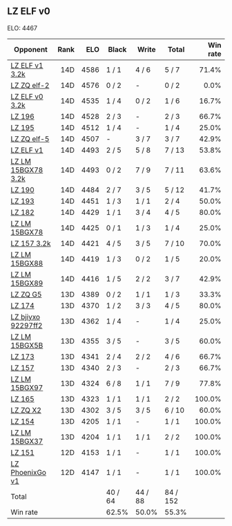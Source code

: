 ## LZ ELF v0 ##

ELO: 4467

Opponent | Rank | ELO | Black | Write | Total | Win rate
---------|-----:|----:|-------|-------|-------|-------:
[LZ ELF v1 3.2k](LZ%20ELF%20v1%203.2k.md) | 14D | 4586 | 1 / 1 | 4 / 6 | 5 / 7 | 71.4%
[LZ ZQ elf-2](LZ%20ZQ%20elf-2.md) | 14D | 4576 | 0 / 2 | - | 0 / 2 | 0.0%
[LZ ELF v0 3.2k](LZ%20ELF%20v0%203.2k.md) | 14D | 4535 | 1 / 4 | 0 / 2 | 1 / 6 | 16.7%
[LZ 196](LZ%20196.md) | 14D | 4528 | 2 / 3 | - | 2 / 3 | 66.7%
[LZ 195](LZ%20195.md) | 14D | 4512 | 1 / 4 | - | 1 / 4 | 25.0%
[LZ ZQ elf-5](LZ%20ZQ%20elf-5.md) | 14D | 4507 | - | 3 / 7 | 3 / 7 | 42.9%
[LZ ELF v1](LZ%20ELF%20v1.md) | 14D | 4493 | 2 / 5 | 5 / 8 | 7 / 13 | 53.8%
[LZ LM 15BGX78 3.2k](LZ%20LM%2015BGX78%203.2k.md) | 14D | 4493 | 0 / 2 | 7 / 9 | 7 / 11 | 63.6%
[LZ 190](LZ%20190.md) | 14D | 4484 | 2 / 7 | 3 / 5 | 5 / 12 | 41.7%
[LZ 193](LZ%20193.md) | 14D | 4451 | 1 / 3 | 1 / 1 | 2 / 4 | 50.0%
[LZ 182](LZ%20182.md) | 14D | 4429 | 1 / 1 | 3 / 4 | 4 / 5 | 80.0%
[LZ LM 15BGX78](LZ%20LM%2015BGX78.md) | 14D | 4425 | 0 / 1 | 1 / 3 | 1 / 4 | 25.0%
[LZ 157 3.2k](LZ%20157%203.2k.md) | 14D | 4421 | 4 / 5 | 3 / 5 | 7 / 10 | 70.0%
[LZ LM 15BGX88](LZ%20LM%2015BGX88.md) | 14D | 4419 | 1 / 3 | 0 / 2 | 1 / 5 | 20.0%
[LZ LM 15BGX89](LZ%20LM%2015BGX89.md) | 14D | 4416 | 1 / 5 | 2 / 2 | 3 / 7 | 42.9%
[LZ ZQ G5](LZ%20ZQ%20G5.md) | 13D | 4389 | 0 / 2 | 1 / 1 | 1 / 3 | 33.3%
[LZ 174](LZ%20174.md) | 13D | 4370 | 1 / 2 | 3 / 3 | 4 / 5 | 80.0%
[LZ bjiyxo 92297ff2](LZ%20bjiyxo%2092297ff2.md) | 13D | 4362 | 1 / 4 | - | 1 / 4 | 25.0%
[LZ LM 15BGX5B](LZ%20LM%2015BGX5B.md) | 13D | 4355 | 3 / 5 | - | 3 / 5 | 60.0%
[LZ 173](LZ%20173.md) | 13D | 4341 | 2 / 4 | 2 / 2 | 4 / 6 | 66.7%
[LZ 157](LZ%20157.md) | 13D | 4340 | 2 / 3 | - | 2 / 3 | 66.7%
[LZ LM 15BGX97](LZ%20LM%2015BGX97.md) | 13D | 4324 | 6 / 8 | 1 / 1 | 7 / 9 | 77.8%
[LZ 165](LZ%20165.md) | 13D | 4323 | 1 / 1 | 1 / 1 | 2 / 2 | 100.0%
[LZ ZQ X2](LZ%20ZQ%20X2.md) | 13D | 4302 | 3 / 5 | 3 / 5 | 6 / 10 | 60.0%
[LZ 154](LZ%20154.md) | 13D | 4205 | 1 / 1 | - | 1 / 1 | 100.0%
[LZ LM 15BGX37](LZ%20LM%2015BGX37.md) | 13D | 4204 | 1 / 1 | 1 / 1 | 2 / 2 | 100.0%
[LZ 151](LZ%20151.md) | 12D | 4153 | 1 / 1 | - | 1 / 1 | 100.0%
[LZ PhoenixGo v1](LZ%20PhoenixGo%20v1.md) | 12D | 4147 | 1 / 1 | - | 1 / 1 | 100.0%
Total | | | 40 / 64 | 44 / 88 | 84 / 152 | 
Win rate| | | 62.5% | 50.0% | 55.3% | 
